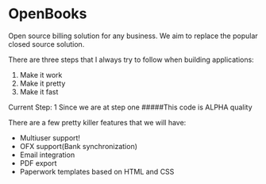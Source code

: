 OpenBooks
=========
Open source billing solution for any business. We aim to replace the popular closed source solution.

There are three steps that I always try to follow when building applications:
    
1. Make it work
2. Make it pretty
3. Make it fast

Current Step: 1
Since we are at step one #####This code is ALPHA quality


There are a few pretty killer features that we will have:
- Multiuser support!
- OFX support(Bank synchronization) 
- Email integration
- PDF export
- Paperwork templates based on HTML and CSS